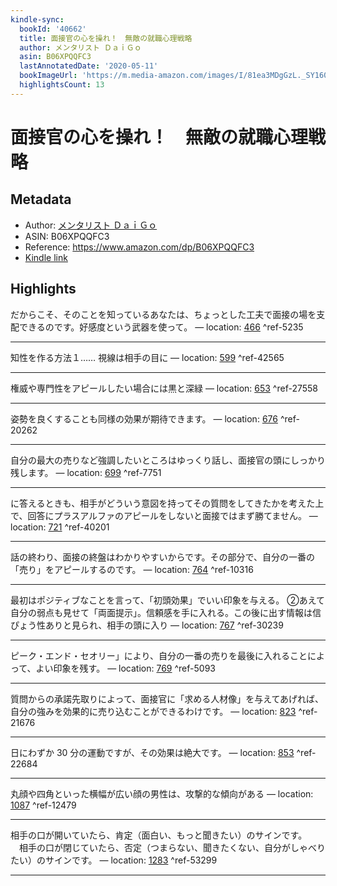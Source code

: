 ```yaml
---
kindle-sync:
  bookId: '40662'
  title: 面接官の心を操れ！　無敵の就職心理戦略
  author: メンタリスト ＤａｉＧｏ
  asin: B06XPQQFC3
  lastAnnotatedDate: '2020-05-11'
  bookImageUrl: 'https://m.media-amazon.com/images/I/81ea3MDgGzL._SY160.jpg'
  highlightsCount: 13
---
```

# 面接官の心を操れ！　無敵の就職心理戦略
## Metadata
* Author: [メンタリスト ＤａｉＧｏ](https://www.amazon.comundefined)
* ASIN: B06XPQQFC3
* Reference: https://www.amazon.com/dp/B06XPQQFC3
* [Kindle link](kindle://book?action=open&asin=B06XPQQFC3)

## Highlights
だからこそ、そのことを知っているあなたは、ちょっとした工夫で面接の場を支配できるのです。好感度という武器を使って。 — location: [466](kindle://book?action=open&asin=B06XPQQFC3&location=466) ^ref-5235

---
知性を作る方法１…… 視線は相手の目に — location: [599](kindle://book?action=open&asin=B06XPQQFC3&location=599) ^ref-42565

---
権威や専門性をアピールしたい場合には黒と深緑 — location: [653](kindle://book?action=open&asin=B06XPQQFC3&location=653) ^ref-27558

---
姿勢を良くすることも同様の効果が期待できます。 — location: [676](kindle://book?action=open&asin=B06XPQQFC3&location=676) ^ref-20262

---
自分の最大の売りなど強調したいところはゆっくり話し、面接官の頭にしっかり残します。 — location: [699](kindle://book?action=open&asin=B06XPQQFC3&location=699) ^ref-7751

---
に答えるときも、相手がどういう意図を持ってその質問をしてきたかを考えた上で、回答にプラスアルファのアピールをしないと面接ではまず勝てません。 — location: [721](kindle://book?action=open&asin=B06XPQQFC3&location=721) ^ref-40201

---
話の終わり、面接の終盤はわかりやすいからです。その部分で、自分の一番の「売り」をアピールするのです。 — location: [764](kindle://book?action=open&asin=B06XPQQFC3&location=764) ^ref-10316

---
最初はポジティブなことを言って、「初頭効果」でいい印象を与える。 ②あえて自分の弱点も見せて「両面提示」。信頼感を手に入れる。この後に出す情報は信ぴょう性ありと見られ、相手の頭に入り — location: [767](kindle://book?action=open&asin=B06XPQQFC3&location=767) ^ref-30239

---
ピーク・エンド・セオリー」により、自分の一番の売りを最後に入れることによって、よい印象を残す。 — location: [769](kindle://book?action=open&asin=B06XPQQFC3&location=769) ^ref-5093

---
質問からの承諾先取りによって、面接官に「求める人材像」を与えてあげれば、自分の強みを効果的に売り込むことができるわけです。 — location: [823](kindle://book?action=open&asin=B06XPQQFC3&location=823) ^ref-21676

---
日にわずか 30 分の運動ですが、その効果は絶大です。 — location: [853](kindle://book?action=open&asin=B06XPQQFC3&location=853) ^ref-22684

---
丸顔や四角といった横幅が広い顔の男性は、攻撃的な傾向がある — location: [1087](kindle://book?action=open&asin=B06XPQQFC3&location=1087) ^ref-12479

---
相手の口が開いていたら、肯定（面白い、もっと聞きたい）のサインです。 　相手の口が閉じていたら、否定（つまらない、聞きたくない、自分がしゃべりたい）のサインです。 — location: [1283](kindle://book?action=open&asin=B06XPQQFC3&location=1283) ^ref-53299

---
